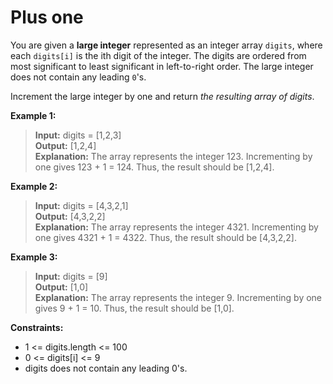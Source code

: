 # Plus one

You are given a **large integer** represented as an integer array `digits`, where each `digits[i]` is the ith digit of the integer. The digits are ordered from most significant to least significant in left-to-right order. The large integer does not contain any leading `0`'s.

Increment the large integer by one and return *the resulting array of digits*.

**Example 1:**  
>  **Input:** digits = [1,2,3]  
>  **Output:** [1,2,4]  
>  **Explanation:** The array represents the integer 123.
Incrementing by one gives 123 + 1 = 124.
Thus, the result should be [1,2,4].

**Example 2:**  
>  **Input:** digits = [4,3,2,1]  
>  **Output:** [4,3,2,2]  
>  **Explanation:** The array represents the integer 4321.
Incrementing by one gives 4321 + 1 = 4322.
Thus, the result should be [4,3,2,2].

**Example 3:**  
>  **Input:** digits = [9]  
>  **Output:** [1,0]  
>  **Explanation:** The array represents the integer 9.
Incrementing by one gives 9 + 1 = 10.
Thus, the result should be [1,0].
 
**Constraints:**
*  1 <= digits.length <= 100
*  0 <= digits[i] <= 9
*  digits does not contain any leading 0's.
